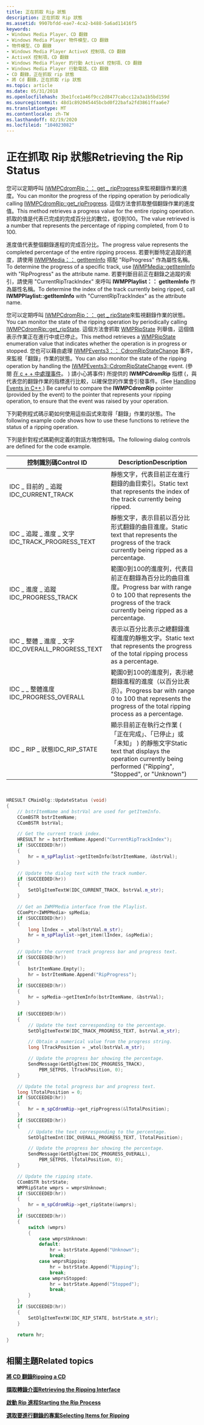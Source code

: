 ```yaml
---
title: 正在抓取 Rip 狀態
description: 正在抓取 Rip 狀態
ms.assetid: 9907bfdd-eae7-4ca2-b488-5a6ad11416f5
keywords:
- Windows Media Player、CD 翻錄
- Windows Media Player 物件模型，CD 翻錄
- 物件模型、CD 翻錄
- Windows Media Player ActiveX 控制項、CD 翻錄
- ActiveX 控制項，CD 翻錄
- Windows Media Player 的行動 ActiveX 控制項、CD 翻錄
- Windows Media Player 行動電話、CD 翻錄
- CD 翻錄，正在抓取 rip 狀態
- 將 Cd 翻錄，正在抓取 rip 狀態
ms.topic: article
ms.date: 05/31/2018
ms.openlocfilehash: 3be1fce1a46f9cc2d8477cabcc12a3a1b5bd159d
ms.sourcegitcommit: 48d1c892045445bcbd0f22bafa2fd3861ffaa6e7
ms.translationtype: MT
ms.contentlocale: zh-TW
ms.lasthandoff: 02/19/2020
ms.locfileid: "104023082"
---
```

# <a name="retrieving-the-rip-status"></a><span data-ttu-id="7410d-112">正在抓取 Rip 狀態</span><span class="sxs-lookup"><span data-stu-id="7410d-112">Retrieving the Rip Status</span></span>

<span data-ttu-id="7410d-113">您可以定期呼叫 [IWMPCdromRip：： get \_ ripProgress](/previous-versions/windows/desktop/api/wmp/nf-wmp-iwmpcdromrip-get_ripprogress)來監視翻錄作業的進度。</span><span class="sxs-lookup"><span data-stu-id="7410d-113">You can monitor the progress of the ripping operation by periodically calling [IWMPCdromRip::get\_ripProgress](/previous-versions/windows/desktop/api/wmp/nf-wmp-iwmpcdromrip-get_ripprogress).</span></span> <span data-ttu-id="7410d-114">這個方法會抓取整個翻錄作業的進度值。</span><span class="sxs-lookup"><span data-stu-id="7410d-114">This method retrieves a progress value for the entire ripping operation.</span></span> <span data-ttu-id="7410d-115">抓取的值是代表已完成的完成百分比的數位，從0到100。</span><span class="sxs-lookup"><span data-stu-id="7410d-115">The value retrieved is a number that represents the percentage of ripping completed, from 0 to 100.</span></span>

<span data-ttu-id="7410d-116">進度值代表整個翻錄進程的完成百分比。</span><span class="sxs-lookup"><span data-stu-id="7410d-116">The progress value represents the completed percentage of the entire ripping process.</span></span> <span data-ttu-id="7410d-117">若要判斷特定追蹤的進度，請使用 [IWMPMedia：： getItemInfo](/previous-versions/windows/desktop/api/wmp/nf-wmp-iwmpmedia-getiteminfo) 搭配 "RipProgress" 作為屬性名稱。</span><span class="sxs-lookup"><span data-stu-id="7410d-117">To determine the progress of a specific track, use [IWMPMedia::getItemInfo](/previous-versions/windows/desktop/api/wmp/nf-wmp-iwmpmedia-getiteminfo) with "RipProgress" as the attribute name.</span></span> <span data-ttu-id="7410d-118">若要判斷目前正在翻錄之追蹤的索引，請使用 "CurrentRipTrackIndex" 來呼叫 **IWMPPlaylist：： getItemInfo** 作為屬性名稱。</span><span class="sxs-lookup"><span data-stu-id="7410d-118">To determine the index of the track currently being ripped, call **IWMPPlaylist::getItemInfo** with "CurrentRipTrackIndex" as the attribute name.</span></span>

<span data-ttu-id="7410d-119">您可以定期呼叫 [IWMPCdromRip：： get \_ ripState](/previous-versions/windows/desktop/api/wmp/nf-wmp-iwmpcdromrip-get_ripstate)來監視翻錄作業的狀態。</span><span class="sxs-lookup"><span data-stu-id="7410d-119">You can monitor the state of the ripping operation by periodically calling [IWMPCdromRip::get\_ripState](/previous-versions/windows/desktop/api/wmp/nf-wmp-iwmpcdromrip-get_ripstate).</span></span> <span data-ttu-id="7410d-120">這個方法會抓取 [WMPRipState](/previous-versions/windows/desktop/api/wmp/ne-wmp-wmpripstate) 列舉值，這個值表示作業正在進行中或已停止。</span><span class="sxs-lookup"><span data-stu-id="7410d-120">This method retrieves a [WMPRipState](/previous-versions/windows/desktop/api/wmp/ne-wmp-wmpripstate) enumeration value that indicates whether the operation is in progress or stopped.</span></span> <span data-ttu-id="7410d-121">您也可以藉由處理 [IWMPEvents3：： CdromRipStateChange](/previous-versions/windows/desktop/api/wmp/nf-wmp-iwmpevents3-cdromripstatechange) 事件，來監視「翻錄」作業的狀態。</span><span class="sxs-lookup"><span data-stu-id="7410d-121">You can also monitor the state of the ripping operation by handling the [IWMPEvents3::CdromRipStateChange](/previous-versions/windows/desktop/api/wmp/nf-wmp-iwmpevents3-cdromripstatechange) event.</span></span> <span data-ttu-id="7410d-122"> (參閱 [在 c + + 中處理事件](handling-events-in-c.md)。 ) 請小心將事件) 所提供的 **IWMPCdromRip** 指標 (，與代表您的翻錄作業的指標進行比較，以確保您的作業會引發事件。</span><span class="sxs-lookup"><span data-stu-id="7410d-122">(See [Handling Events in C++](handling-events-in-c.md).) Be careful to compare the **IWMPCdromRip** pointer (provided by the event) to the pointer that represents your ripping operation, to ensure that the event was raised by your operation.</span></span>

<span data-ttu-id="7410d-123">下列範例程式碼示範如何使用這些函式來取得「翻錄」作業的狀態。</span><span class="sxs-lookup"><span data-stu-id="7410d-123">The following example code shows how to use these functions to retrieve the status of a ripping operation.</span></span>

<span data-ttu-id="7410d-124">下列是針對程式碼範例定義的對話方塊控制項。</span><span class="sxs-lookup"><span data-stu-id="7410d-124">The following dialog controls are defined for the code example.</span></span>



| <span data-ttu-id="7410d-125">控制識別碼</span><span class="sxs-lookup"><span data-stu-id="7410d-125">Control ID</span></span>                   | <span data-ttu-id="7410d-126">Description</span><span class="sxs-lookup"><span data-stu-id="7410d-126">Description</span></span>                                                                                                        |
|------------------------------|--------------------------------------------------------------------------------------------------------------------|
| <span data-ttu-id="7410d-127">IDC \_ 目前的 \_ 追蹤</span><span class="sxs-lookup"><span data-stu-id="7410d-127">IDC\_CURRENT\_TRACK</span></span>          | <span data-ttu-id="7410d-128">靜態文字，代表目前正在進行翻錄的曲目索引。</span><span class="sxs-lookup"><span data-stu-id="7410d-128">Static text that represents the index of the track currently being ripped.</span></span>                                         |
| <span data-ttu-id="7410d-129">IDC \_ 追蹤 \_ 進度 \_ 文字</span><span class="sxs-lookup"><span data-stu-id="7410d-129">IDC\_TRACK\_PROGRESS\_TEXT</span></span>   | <span data-ttu-id="7410d-130">靜態文字，表示目前以百分比形式翻錄的曲目進度。</span><span class="sxs-lookup"><span data-stu-id="7410d-130">Static text that represents the progress of the track currently being ripped as a percentage.</span></span>                      |
| <span data-ttu-id="7410d-131">IDC \_ 進度 \_ 追蹤</span><span class="sxs-lookup"><span data-stu-id="7410d-131">IDC\_PROGRESS\_TRACK</span></span>         | <span data-ttu-id="7410d-132">範圍0到100的進度列，代表目前正在翻錄為百分比的曲目進度。</span><span class="sxs-lookup"><span data-stu-id="7410d-132">Progress bar with range 0 to 100 that represents the progress of the track currently being ripped as a percentage.</span></span> |
| <span data-ttu-id="7410d-133">IDC \_ 整體 \_ 進度 \_ 文字</span><span class="sxs-lookup"><span data-stu-id="7410d-133">IDC\_OVERALL\_PROGRESS\_TEXT</span></span> | <span data-ttu-id="7410d-134">表示以百分比表示之總翻錄進程進度的靜態文字。</span><span class="sxs-lookup"><span data-stu-id="7410d-134">Static text that represents the progress of the total ripping process as a percentage.</span></span>                             |
| <span data-ttu-id="7410d-135">IDC \_ \_ 整體進度</span><span class="sxs-lookup"><span data-stu-id="7410d-135">IDC\_PROGRESS\_OVERALL</span></span>       | <span data-ttu-id="7410d-136">範圍0到100的進度列，表示總翻錄進程的進度（以百分比表示）。</span><span class="sxs-lookup"><span data-stu-id="7410d-136">Progress bar with range 0 to 100 that represents the progress of the total ripping process as a percentage.</span></span>        |
| <span data-ttu-id="7410d-137">IDC \_ RIP \_ 狀態</span><span class="sxs-lookup"><span data-stu-id="7410d-137">IDC\_RIP\_STATE</span></span>              | <span data-ttu-id="7410d-138">顯示目前正在執行之作業 ( 「正在完成」、「已停止」或「未知」 ) 的靜態文字</span><span class="sxs-lookup"><span data-stu-id="7410d-138">Static text that displays the operation currently being performed ("Ripping", "Stopped", or "Unknown")</span></span>             |



 


```C++
HRESULT CMainDlg::UpdateStatus (void)
{
    // bstrItemName and bstrVal are used for getItemInfo.
    CComBSTR bstrItemName;
    CComBSTR bstrVal;

    // Get the current track index.
    HRESULT hr = bstrItemName.Append("CurrentRipTrackIndex");
    if (SUCCEEDED(hr))
    {
        hr = m_spPlaylist->getItemInfo(bstrItemName, &bstrVal);
    }

    // Update the dialog text with the track number.
    if (SUCCEEDED(hr))
    {
        SetDlgItemTextW(IDC_CURRENT_TRACK, bstrVal.m_str);
    }

    // Get an IWMPMedia interface from the Playlist.
    CComPtr<IWMPMedia> spMedia;
    if (SUCCEEDED(hr))
    {
        long lIndex = _wtol(bstrVal.m_str);
        hr = m_spPlaylist->get_item(lIndex, &spMedia);
    }

    // Update the current track progress bar and progress text.
    if (SUCCEEDED(hr))
    {
        bstrItemName.Empty();
        hr = bstrItemName.Append("RipProgress");
    }
    if (SUCCEEDED(hr))
    {
        hr = spMedia->getItemInfo(bstrItemName, &bstrVal);
    }

    if (SUCCEEDED(hr))
    {
        // Update the text corresponding to the percentage.
        SetDlgItemTextW(IDC_TRACK_PROGRESS_TEXT, bstrVal.m_str);

        // Obtain a numerical value from the progress string.
        long lTrackPosition = _wtol(bstrVal.m_str);

        // Update the progress bar showing the percentage.
        SendMessage(GetDlgItem(IDC_PROGRESS_TRACK),
            PBM_SETPOS, lTrackPosition, 0);
    }

    // Update the total progress bar and progress text.
    long lTotalPosition = 0;
    if (SUCCEEDED(hr))
    {
        hr = m_spCdromRip->get_ripProgress(&lTotalPosition);
    }
    if (SUCCEEDED(hr))
    {
        // Update the text corresponding to the percentage.
        SetDlgItemInt(IDC_OVERALL_PROGRESS_TEXT, lTotalPosition);

        // Update the progress bar showing the percentage.
        SendMessage(GetDlgItem(IDC_PROGRESS_OVERALL),
            PBM_SETPOS, lTotalPosition, 0);
    }

    // Update the ripping state.
    CComBSTR bstrState;
    WMPRipState wmprs = wmprsUnknown;
    if (SUCCEEDED(hr))
    {
        hr = m_spCdromRip->get_ripState(&wmprs);
    }
    if (SUCCEEDED(hr))
    {
        switch (wmprs)
        {
            case wmprsUnknown:
            default:
                hr = bstrState.Append("Unknown");
                break;
            case wmprsRipping:
                hr = bstrState.Append("Ripping");
                break;
            case wmprsStopped:
                hr = bstrState.Append("Stopped");
                break;
        }
    }
    if (SUCCEEDED(hr))
    {
        SetDlgItemTextW(IDC_RIP_STATE, bstrState.m_str);
    }

    return hr;
}
```



## <a name="related-topics"></a><span data-ttu-id="7410d-139">相關主題</span><span class="sxs-lookup"><span data-stu-id="7410d-139">Related topics</span></span>

<dl> <dt>

[<span data-ttu-id="7410d-140">**將 CD 翻錄**</span><span class="sxs-lookup"><span data-stu-id="7410d-140">**Ripping a CD**</span></span>](ripping-a-cd.md)
</dt> <dt>

[<span data-ttu-id="7410d-141">**擷取轉錄介面**</span><span class="sxs-lookup"><span data-stu-id="7410d-141">**Retrieving the Ripping Interface**</span></span>](retrieving-the-ripping-interface.md)
</dt> <dt>

[<span data-ttu-id="7410d-142">**啟動 Rip 進程**</span><span class="sxs-lookup"><span data-stu-id="7410d-142">**Starting the Rip Process**</span></span>](starting-the-rip-process.md)
</dt> <dt>

[<span data-ttu-id="7410d-143">**選取要進行翻錄的專案**</span><span class="sxs-lookup"><span data-stu-id="7410d-143">**Selecting Items for Ripping**</span></span>](selecting-items-for-ripping.md)
</dt> </dl>

 

 




